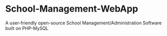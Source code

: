 # School-Management-WebApp
A user-friendly open-source School Management/Administration Software built on PHP-MySQL
